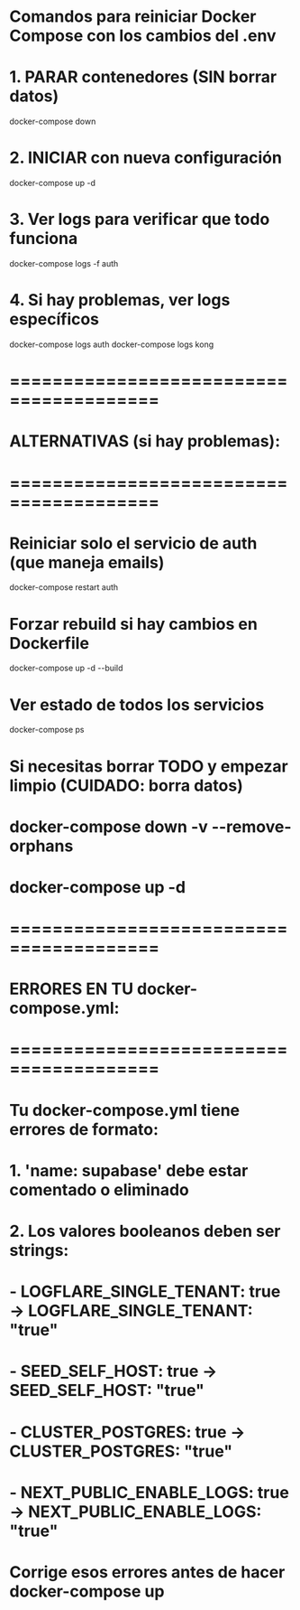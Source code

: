 # Comandos para reiniciar Docker Compose con los cambios del .env

# 1. PARAR contenedores (SIN borrar datos)
docker-compose down

# 2. INICIAR con nueva configuración
docker-compose up -d

# 3. Ver logs para verificar que todo funciona
docker-compose logs -f auth

# 4. Si hay problemas, ver logs específicos
docker-compose logs auth
docker-compose logs kong

# ========================================
# ALTERNATIVAS (si hay problemas):
# ========================================

# Reiniciar solo el servicio de auth (que maneja emails)
docker-compose restart auth

# Forzar rebuild si hay cambios en Dockerfile
docker-compose up -d --build

# Ver estado de todos los servicios
docker-compose ps

# Si necesitas borrar TODO y empezar limpio (CUIDADO: borra datos)
# docker-compose down -v --remove-orphans
# docker-compose up -d

# ========================================
# ERRORES EN TU docker-compose.yml:
# ========================================

# Tu docker-compose.yml tiene errores de formato:
# 1. 'name: supabase' debe estar comentado o eliminado
# 2. Los valores booleanos deben ser strings:
#    - LOGFLARE_SINGLE_TENANT: true  →  LOGFLARE_SINGLE_TENANT: "true"
#    - SEED_SELF_HOST: true  →  SEED_SELF_HOST: "true"
#    - CLUSTER_POSTGRES: true  →  CLUSTER_POSTGRES: "true"
#    - NEXT_PUBLIC_ENABLE_LOGS: true  →  NEXT_PUBLIC_ENABLE_LOGS: "true"

# Corrige esos errores antes de hacer docker-compose up